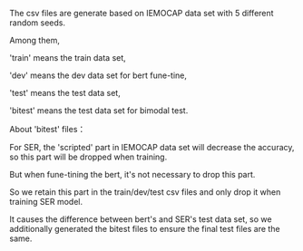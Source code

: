 The csv files are generate based on IEMOCAP data set with 5 different random seeds.


Among them, 

'train' means the train data set,

'dev' means the dev data set for bert fune-tine,

'test' means the test data set,

'bitest' means the test data set for bimodal test.


About 'bitest' files：

For SER, the 'scripted' part in IEMOCAP data set will decrease the accuracy, so this part will be dropped when training.

But when fune-tining the bert, it's not necessary to drop this part.

So we retain this part in the train/dev/test csv files and only drop it when training SER model.

It causes the difference between bert's and SER's test data set, so we additionally generated the bitest files to ensure the final test files are the same.

